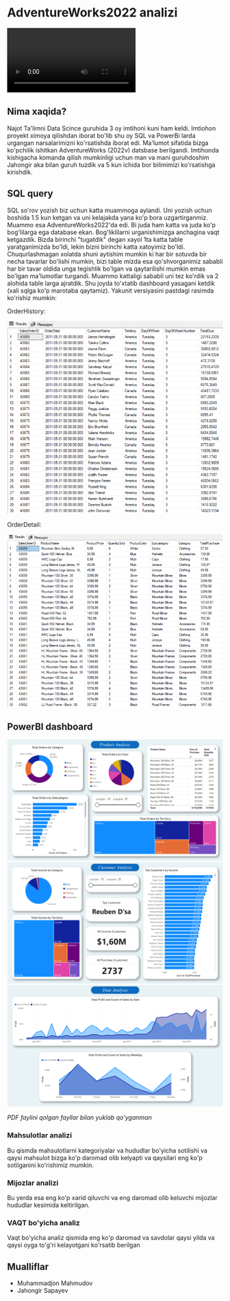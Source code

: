 # AdventureWorks2022 analizi

<video controls src="v.mp4" title="Title"></video>

## Nima xaqida?
Najot Ta'limni Data Scince guruhida 3 oy imtihoni kuni ham keldi. Imtiohon proyekt ximoya qilishdan iborat bo'lib shu oy SQL va PowerBi larda urgangan narsalarimizni ko'rsatishda iborat edi. Ma'lumot sifatida bizga ko'pchilik ishitkan AdventureWorks (2022v) datsbase berilgandi. Imtihonda  kishigacha komanda qilish mumkinligi uchun man va mani guruhdoshim Jahongir aka bilan guruh tuzdik va 5 kun ichida bor bilimimizi ko'rsatishga kirishdik.

## SQL query
SQL so'rov yozish biz uchun katta muammoga aylandi. Uni yozish uchun boshida 1.5 kun ketgan va uni kelajakda yana ko'p bora uzgartirganmiz. Muammo esa AdventureWorks2022'da edi. Bi juda ham katta va juda ko'p bog'lilarga ega database ekan. Bog'liklilarni urganishimizga anchagina vaqt ketgazdik.
Bizda birinchi "tugatdik" degan xayol 1ta katta table yaratganimizda bo'ldi, lekin bizni birinchi katta xatoyimiz bo'ldi. Chuqurlashmagan xolatda shuni aytishim mumkin ki har bir sotuvda bir necha tavarlar bo'lishi mumkin, bizi table mizda esa qo'shvorganimiz sababli har bir tavar oldida unga tegishlik bo'lgan va qaytarilishi mumkin emas bo'lgan ma'lumotlar turgandi. Muammo kattaligi sababli uni tez ko'rdik va 2 alohida table larga ajratdik. Shu joyda to'xtatib dashboard yasagani ketdik (xali sqlga ko'p marotaba qaytamiz). Yakunit versiyasini pastdagi rasimda ko'rishiz mumkin:

OrderHistory:

![alt text](table1.png)

OrderDetail:

![alt text](table2.png)

## PowerBI dashboard
![alt text](page1.png)
![alt text](page2.png)
![alt text](page3.png)

*PDF faylini qolgan fayllar bilan yuklab qo'yganman*

### Mahsulotlar analizi
Bu qismda mahsulotlarni kategoriyalar va hududlar bo'yicha sotilishi va qaysi mahsulot bizga ko'p daromad olib kelyapti va qaysilari eng ko'p sotilganini ko'rishimiz mumkin.
### Mijozlar analizi
Bu yerda esa eng ko'p xarid qiluvchi va eng daromad olib keluvchi mijozlar hududlar kesimida keltirilgan.
### VAQT bo'yicha analiz
Vaqt bo'yicha analiz qismida eng ko'p daromad va savdolar qaysi yilda va qaysi oyga to'g'ri kelayotgani ko'rsatib berilgan


## Mualliflar
- Muhammadjon Mahmudov
- Jahongir Sapayev